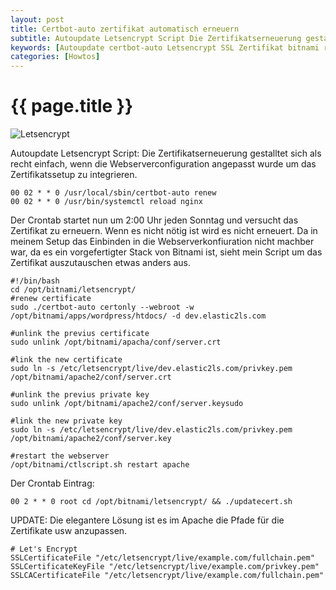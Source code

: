 ```yaml
---
layout: post
title: Certbot-auto zertifikat automatisch erneuern
subtitle: Autoupdate Letsencrypt Script Die Zertifikatserneuerung gestalltet sich als recht einfach, wenn die Webserverconfiguration angepasst wurde um das Zertifikatssetup zu integrieren.
keywords: [Autoupdate certbot-auto Letsencrypt SSL Zertifikat bitnami reload Apache SSLCertificateFile SSLCertificateKeyFile SSLCACertificateFile]
categories: [Howtos]
---
```

# {{ page.title }}

![Letsencrypt](../../img/letsencrypt-card.webp)

Autoupdate Letsencrypt Script: Die Zertifikatserneuerung gestalltet sich als recht einfach, wenn die Webserverconfiguration angepasst wurde um das Zertifikatssetup zu integrieren.

```
00 02 * * 0 /usr/local/sbin/certbot-auto renew
00 02 * * 0 /usr/bin/systemctl reload nginx
```

Der Crontab startet nun um 2:00 Uhr jeden Sonntag und versucht das Zertifikat zu erneuern. Wenn es nicht nötig ist wird es nicht erneuert. Da in meinem Setup das Einbinden in die Webserverkonfiuration nicht machber war, da es ein vorgefertigter Stack von Bitnami ist, sieht mein Script um das Zertifikat auszutauschen etwas anders aus.

```
#!/bin/bash
cd /opt/bitnami/letsencrypt/
#renew certificate
sudo ./certbot-auto certonly --webroot -w /opt/bitnami/apps/wordpress/htdocs/ -d dev.elastic2ls.com

#unlink the previus certificate
sudo unlink /opt/bitnami/apacha/conf/server.crt

#link the new certificate
sudo ln -s /etc/letsencrypt/live/dev.elastic2ls.com/privkey.pem /opt/bitnami/apache2/conf/server.crt

#unlink the previus private key
sudo unlink /opt/bitnami/apache2/conf/server.keysudo

#link the new private key
sudo ln -s /etc/letsencrypt/live/dev.elastic2ls.com/privkey.pem /opt/bitnami/apache2/conf/server.key

#restart the webserver
/opt/bitnami/ctlscript.sh restart apache
```

Der Crontab Eintrag:

```
00 2 * * 0 root cd /opt/bitnami/letsencrypt/ && ./updatecert.sh
```

UPDATE: Die elegantere Lösung ist es im Apache die Pfade für die Zertifikate usw anzupassen.

```
# Let's Encrypt
SSLCertificateFile "/etc/letsencrypt/live/example.com/fullchain.pem"
SSLCertificateKeyFile "/etc/letsencrypt/live/example.com/privkey.pem"
SSLCACertificateFile "/etc/letsencrypt/live/example.com/fullchain.pem"
```

